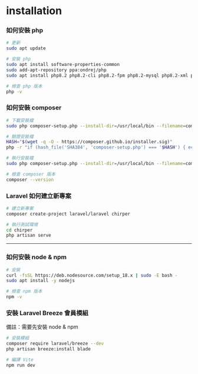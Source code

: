 # installation

### 如何安裝 php
```sh
# 更新
sudo apt update

# 安裝 php
sudo apt install software-properties-common
sudo add-apt-repository ppa:ondrej/php
sudo apt install php8.2 php8.2-cli php8.2-fpm php8.2-mysql php8.2-xml php8.2-mbstring php8.2-curl php8.2-zip php8.2-gd php8.2-sqlite3

# 檢查 php 版本
php -v
```

### 如何安裝 composer
```sh
# 下載安裝檔
sudo php composer-setup.php --install-dir=/usr/local/bin --filename=composer

# 驗證安裝檔
HASH="$(wget -q -O - https://composer.github.io/installer.sig)"
php -r "if (hash_file('SHA384', 'composer-setup.php') === '$HASH') { echo 'Installer verified'; } else { echo 'Installer corrupt'; unlink('composer-setup.php'); } echo PHP_EOL;"

# 執行安裝檔
sudo php composer-setup.php --install-dir=/usr/local/bin --filename=composer

# 檢查 composer 版本
composer --version
```

### Laravel 如何建立新專案
```sh
# 建立新專案
composer create-project laravel/laravel chirper

# 執行測試環境
cd chirper
php artisan serve
```

---

### 如何安裝 node & npm
```sh
# 安裝
curl -fsSL https://deb.nodesource.com/setup_18.x | sudo -E bash -
sudo apt install -y nodejs

# 檢查 npm 版本
npm -v
```

### 安裝 Laravel Breeze 會員模組
備註：需要先安裝 node & npm

```sh
# 安裝模組
composer require laravel/breeze --dev
php artisan breeze:install blade

# 編譯 Vite
npm run dev
```

